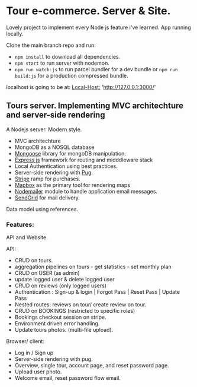 # Tour e-commerce. Server & Site.

Lovely project to implement every Node js feature i've learned. App running locally. 

Clone the main branch repo and run:

  - `npm install` to download all dependencies.
  - `npm start` to run server with nodemon.
  - `npm run watch:js` to run parcel bundler for a dev bundle or `npm run build:js` for a production compressed bundle.

localhost is going  to be at: [Local-Host:](http://127.0.0.1:3000/) 'http://127.0.0.1:3000/'
 
## Tours server. Implementing MVC architechture and server-side rendering

A Nodejs server. Modern style. 
  - MVC architechture
  - MongoDB as a NOSQL database
  - [Mongoose](https://mongoosejs.com/) library for mongoDB manipulation.
  - [Express js](https://expressjs.com/) framework for routing and midddleware stack
  - Local Authentication using best practices.
  - Server-side rendering with [Pug](https://pugjs.org/api/getting-started.html).
  - [Stripe](https://stripe.com/) ramp for purchases.
  - [Mapbox](https://www.mapbox.com/) as the primary tool for rendering maps
  - [Nodemailer](https://nodemailer.com/) module to handle application email messages.
  - [SendGrid](https://sendgrid.com/) for mail delivery.

Data model using references.

### Features: 

API and Website. 

API:
  - CRUD on tours.
  - aggregation pipelines on tours - get statistics - set monthly plan
  - CRUD on USER (as admin)
  - update logged user & delete logged user
  - CRUD on reviews (only logged users)
  - Authentication : Sign-up & login | Forgot Pass | Reset Pass | Update Pass
  - Nested routes: reviews on tour/ create review on tour.
  - CRUD on BOOKINGS (restricted to specific roles)
  - Bookings checkout session on stripe.
  - Environment driven error handling.
  - Update tours photos. (multi-file upload).
  
  
Browser/ client:
  - Log in / Sign up
  - Server-side rendering with pug.
  - Overview, single tour, account page, and reset password page.
  - Upload user photo.
  - Welcome email, reset password flow email.
